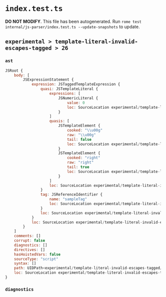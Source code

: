 # `index.test.ts`

**DO NOT MODIFY**. This file has been autogenerated. Run `rome test internal/js-parser/index.test.ts --update-snapshots` to update.

## `experimental > template-literal-invalid-escapes-tagged > 26`

### `ast`

```javascript
JSRoot {
	body: [
		JSExpressionStatement {
			expression: JSTaggedTemplateExpression {
				quasi: JSTemplateLiteral {
					expressions: [
						JSNumericLiteral {
							value: 0
							loc: SourceLocation experimental/template-literal-invalid-escapes-tagged/26/input.js 1:17-1:18
						}
					]
					quasis: [
						JSTemplateElement {
							cooked: "\\u00g"
							raw: "\\u00g"
							tail: false
							loc: SourceLocation experimental/template-literal-invalid-escapes-tagged/26/input.js 1:10-1:15
						}
						JSTemplateElement {
							cooked: "right"
							raw: "right"
							tail: true
							loc: SourceLocation experimental/template-literal-invalid-escapes-tagged/26/input.js 1:19-1:24
						}
					]
					loc: SourceLocation experimental/template-literal-invalid-escapes-tagged/26/input.js 1:9-1:25
				}
				tag: JSReferenceIdentifier {
					name: "sampleTag"
					loc: SourceLocation experimental/template-literal-invalid-escapes-tagged/26/input.js 1:0-1:9 (sampleTag)
				}
				loc: SourceLocation experimental/template-literal-invalid-escapes-tagged/26/input.js 1:0-1:25
			}
			loc: SourceLocation experimental/template-literal-invalid-escapes-tagged/26/input.js 1:0-1:25
		}
	]
	comments: []
	corrupt: false
	diagnostics: []
	directives: []
	hasHoistedVars: false
	sourceType: "script"
	syntax: []
	path: UIDPath<experimental/template-literal-invalid-escapes-tagged/26/input.js>
	loc: SourceLocation experimental/template-literal-invalid-escapes-tagged/26/input.js 1:0-1:25
}
```

### `diagnostics`

```

```
